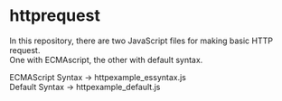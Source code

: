 # httprequest
In this repository, there are two JavaScript files for making basic HTTP request. <br>
One with ECMAscript, the other with default syntax.

ECMAScript Syntax -> httpexample_essyntax.js<br>
Default    Syntax -> httpexample_default.js 
